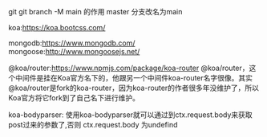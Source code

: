 
git
git branch -M main 的作用
master 分支改名为main

koa:https://koa.bootcss.com/

mongodb:https://www.mongodb.com/
mongoose:http://www.mongoosejs.net/

@koa/router:https://www.npmjs.com/package/koa-router
@koa/router，这个中间件是挂在Koa官方名下的，他跟另一个中间件koa-router名字很像。其实@koa/router是fork的koa-router，因为koa-router的作者很多年没维护了，所以Koa官方将它fork到了自己名下进行维护。

koa-bodyparser:
使用koa-bodyparser就可以通过到ctx.request.body来获取post过来的参数了,否则 ctx.request.body 为undefind
